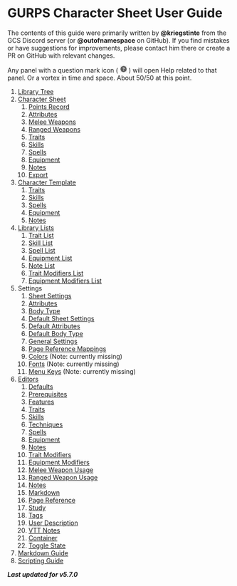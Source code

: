 # GURPS Character Sheet User Guide

The contents of this guide were primarily written by **@kriegstinte** from the GCS Discord server (or **@outofnamespace** on GitHub). If you find mistakes or have suggestions for improvements, please contact him there or create a PR on GitHub with relevant changes.

Any panel with a question mark icon ( ![](./img/q.png "Help") ) will open Help related to that panel. Or a vortex in time and space. About 50/50 at this point.

1. [Library Tree](./Library%20Tree.md)
2. [Character Sheet](./Character%20Sheet.md)
   1. [Points Record](./Points%20Record.md)
   2. [Attributes](./Attributes.md)
   3. [Melee Weapons](./Melee%20Weapon%20Usage%20List.md)
   4. [Ranged Weapons](./Ranged%20Weapon%20Usage%20List.md)
   5. [Traits](./Trait.md)
   6. [Skills](./Skill.md)
   7. [Spells](./Spell.md)
   8. [Equipment](./Equipment.md)
   9. [Notes](./Note.md)
   10. [Export](./Export.md)
3. [Character Template](./Character%20Template.md)
   1. [Traits](./Trait.md)
   2. [Skills](./Skill.md)
   3. [Spells](./Spell.md)
   4. [Equipment](./Equipment.md)
   5. [Notes](./Note.md)
4. [Library Lists](./List.md)
   1. [Trait List](./Trait%20List.md)
   2. [Skill List](./Skill%20List.md)
   3. [Spell List](./Spell%20List.md)
   4. [Equipment List](./Equipment%20List.md)
   5. [Note List](./Note%20List.md)
   6. [Trait Modifiers List](./Trait%20Modifiers%20List.md)
   7. [Equipment Modifiers List](./Equipment%20Modifiers%20List.md)
5. Settings
   1. [Sheet Settings](./Sheet%20Settings.md)
   2. [Attributes](./Attributes.md)
   3. [Body Type](./Body%20Type.md)
   4. [Default Sheet Settings](./Default%20Sheet%20Settings.md)
   5. [Default Attributes](./Default%20Attributes.md)
   6. [Default Body Type](./Default%20Body%20Type.md)
   7. [General Settings](./General%20Settings.md)
   8. [Page Reference Mappings](./Page%20Reference%20Mappings.md)
   9. [Colors](./Colors.md) (Note: currently missing)
   10. [Fonts](./Fonts.md) (Note: currently missing)
   11. [Menu Keys](./Menu%20Keys.md) (Note: currently missing)
6. [Editors](./Detail%20Editor.md)
   1. [Defaults](./Defaults.md)
   2. [Prerequisites](./Prerequisites.md)
   3. [Features](./Features.md)
   4. [Traits](./Trait.md)
   5. [Skills](./Skill.md)
   6. [Techniques](./Techniques.md)
   7. [Spells](./Spell.md)
   8. [Equipment](./Equipment.md)
   9. [Notes](./Note.md)
   10. [Trait Modifiers](./Trait%20Modifiers.md)
   11. [Equipment Modifiers](./Equipment%20Modifiers.md)
   12. [Melee Weapon Usage](./Melee%20Weapon%20Usage.md)
   13. [Ranged Weapon Usage](./Ranged%20Weapon%20Usage.md)
   14. [Notes](./Notes.md)
   15. [Markdown](./Markdown.md)
   16. [Page Reference](./Page%20Reference.md)
   17. [Study](./Study.md)
   18. [Tags](./Tags.md)
   19. [User Description](./User%20Description.md)
   20. [VTT Notes](./VTT%20Notes.md)
   21. [Container](./Container.md)
   22. [Toggle State](./Toggle%20State.md)
7. [Markdown Guide](../Markdown%20Guide.md)
8. [Scripting Guide](../Scripting%20Guide.md)

***Last updated for v5.7.0***

